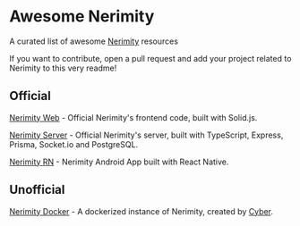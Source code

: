 # Awesome Nerimity

A curated list of awesome [Nerimity](https://nerimity.com) resources

If you want to contribute, open a pull request and add your project related to Nerimity to this very readme!

## Official
[Nerimity Web](https://github.com/Nerimity/Nerimity-web) - Official Nerimity's frontend code, built with Solid.js.

[Nerimity Server](https://github.com/Nerimity/Nerimity-server) - Official Nerimity's server, built with TypeScript, Express, Prisma, Socket.io and PostgreSQL.

[Nerimity RN](https://github.com/Nerimity/NerimityReactNative) - Nerimity Android App built with React Native.

## Unofficial
[Nerimity Docker](https://github.com/CyberL1/Nerimity-docker) - A dockerized instance of Nerimity, created by [Cyber](https://github.com/CyberL1).
